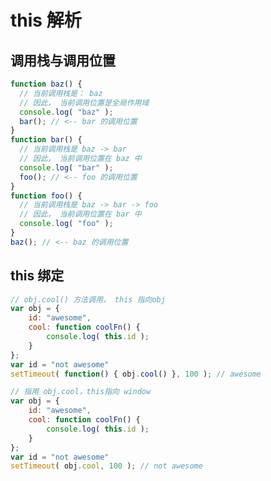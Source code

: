 <!--
 * @Author: tim
 * @Date: 2020-09-15 11:18:18
 * @LastEditors: tim
 * @LastEditTime: 2020-09-15 11:31:26
 * @Description: 
-->
# this 解析

## 调用栈与调用位置

``` js
function baz() {
  // 当前调用栈是： baz
  // 因此， 当前调用位置是全局作用域
  console.log( "baz" );
  bar(); // <-- bar 的调用位置
}
function bar() {
  // 当前调用栈是 baz -> bar
  // 因此， 当前调用位置在 baz 中
  console.log( "bar" );
  foo(); // <-- foo 的调用位置
}
function foo() {
  // 当前调用栈是 baz -> bar -> foo
  // 因此， 当前调用位置在 bar 中
  console.log( "foo" );
} 
baz(); // <-- baz 的调用位置
```

## this 绑定 

``` js
// obj.cool() 方法调用， this 指向obj
var obj = {
    id: "awesome",
    cool: function coolFn() {		
    	console.log( this.id );
	}
};
var id = "not awesome"
setTimeout( function() { obj.cool() }, 100 ); // awesome
```

``` js
// 指用 obj.cool，this指向 window
var obj = {
    id: "awesome",
    cool: function coolFn() {		
    	console.log( this.id );
	}
};
var id = "not awesome"
setTimeout( obj.cool, 100 ); // not awesome
```